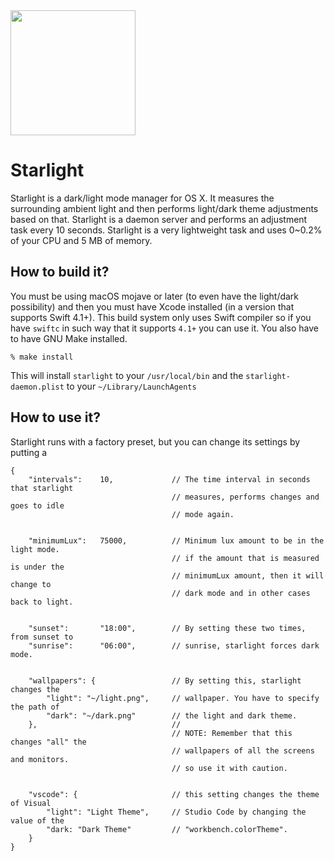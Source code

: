
<img src="https://user-images.githubusercontent.com/2157285/46095220-e38ba580-c1c8-11e8-94dc-730d14f834c8.png" width="200">

# Starlight
Starlight is a dark/light mode manager for OS X. It measures the surrounding ambient light and then performs light/dark theme adjustments based on that. Starlight is a daemon server and performs an adjustment task every 10 seconds. Starlight is a very lightweight task and uses 0~0.2% of your CPU and 5 MB of memory.

## How to build it?
You must be using macOS mojave or later (to even have the light/dark possibility) and then you must have Xcode installed (in a version that supports Swift 4.1+). This build system only uses Swift compiler so if you have `swiftc` in such way that it supports `4.1+` you can use it. You also have to have GNU Make installed.

```
% make install
```

This will install `starlight` to your `/usr/local/bin` and the `starlight-daemon.plist` to your `~/Library/LaunchAgents`

## How to use it?
Starlight runs with a factory preset, but you can change its settings by putting a

```
{
    "intervals":    10,             // The time interval in seconds that starlight
                                    // measures, performs changes and goes to idle
                                    // mode again.


    "minimumLux":   75000,          // Minimum lux amount to be in the light mode.
                                    // if the amount that is measured is under the
                                    // minimumLux amount, then it will change to
                                    // dark mode and in other cases back to light.


    "sunset":       "18:00",        // By setting these two times, from sunset to
    "sunrise":      "06:00",        // sunrise, starlight forces dark mode.


    "wallpapers": {                 // By setting this, starlight changes the
        "light": "~/light.png",     // wallpaper. You have to specify the path of
        "dark": "~/dark.png"        // the light and dark theme.
    },                              //
                                    // NOTE: Remember that this changes "all" the
                                    // wallpapers of all the screens and monitors.
                                    // so use it with caution.


    "vscode": {                     // this setting changes the theme of Visual
        "light": "Light Theme",     // Studio Code by changing the value of the
        "dark: "Dark Theme"         // "workbench.colorTheme".
    }
}
```